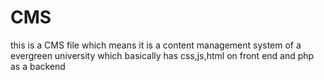 # CMS
this is a CMS file which means it is a content management system of a evergreen university which basically has css,js,html on front end and php as a backend
